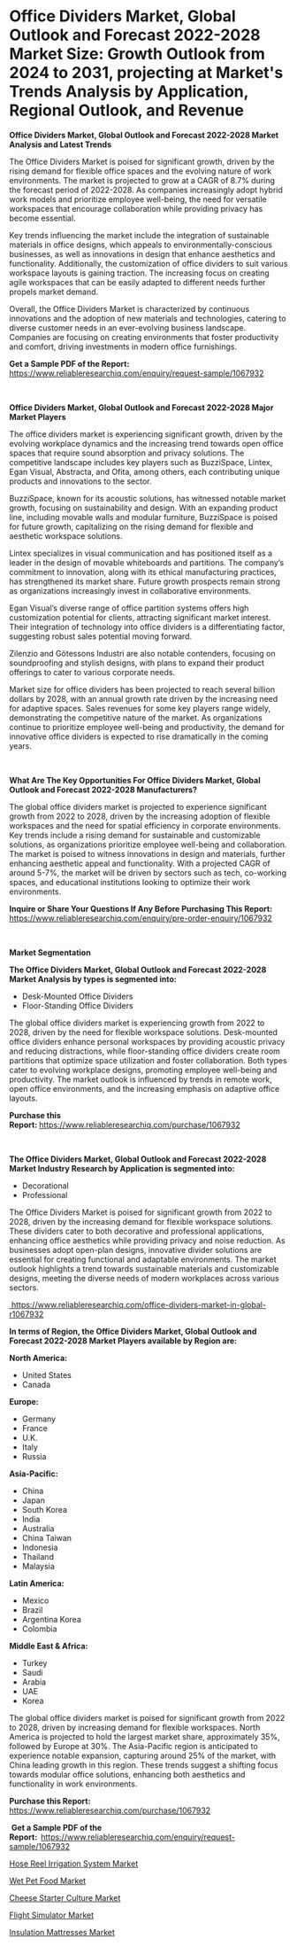 <p><h1>Office Dividers Market, Global Outlook and Forecast 2022-2028 Market Size: Growth Outlook from 2024 to 2031, projecting at Market's Trends Analysis by Application, Regional Outlook, and Revenue</h1></p><p><strong>Office Dividers Market, Global Outlook and Forecast 2022-2028 Market Analysis and Latest Trends</strong></p>
<p><p>The Office Dividers Market is poised for significant growth, driven by the rising demand for flexible office spaces and the evolving nature of work environments. The market is projected to grow at a CAGR of 8.7% during the forecast period of 2022-2028. As companies increasingly adopt hybrid work models and prioritize employee well-being, the need for versatile workspaces that encourage collaboration while providing privacy has become essential. </p><p>Key trends influencing the market include the integration of sustainable materials in office designs, which appeals to environmentally-conscious businesses, as well as innovations in design that enhance aesthetics and functionality. Additionally, the customization of office dividers to suit various workspace layouts is gaining traction. The increasing focus on creating agile workspaces that can be easily adapted to different needs further propels market demand. </p><p>Overall, the Office Dividers Market is characterized by continuous innovations and the adoption of new materials and technologies, catering to diverse customer needs in an ever-evolving business landscape. Companies are focusing on creating environments that foster productivity and comfort, driving investments in modern office furnishings.</p></p>
<p><strong>Get a Sample PDF of the Report:&nbsp;</strong> <a href="https://www.reliableresearchiq.com/enquiry/request-sample/1067932">https://www.reliableresearchiq.com/enquiry/request-sample/1067932</a></p>
<p>&nbsp;</p>
<p><strong>Office Dividers Market, Global Outlook and Forecast 2022-2028 Major Market Players</strong></p>
<p><p>The office dividers market is experiencing significant growth, driven by the evolving workplace dynamics and the increasing trend towards open office spaces that require sound absorption and privacy solutions. The competitive landscape includes key players such as BuzziSpace, Lintex, Egan Visual, Abstracta, and Ofita, among others, each contributing unique products and innovations to the sector.</p><p>BuzziSpace, known for its acoustic solutions, has witnessed notable market growth, focusing on sustainability and design. With an expanding product line, including movable walls and modular furniture, BuzziSpace is poised for future growth, capitalizing on the rising demand for flexible and aesthetic workspace solutions.</p><p>Lintex specializes in visual communication and has positioned itself as a leader in the design of movable whiteboards and partitions. The company’s commitment to innovation, along with its ethical manufacturing practices, has strengthened its market share. Future growth prospects remain strong as organizations increasingly invest in collaborative environments.</p><p>Egan Visual’s diverse range of office partition systems offers high customization potential for clients, attracting significant market interest. Their integration of technology into office dividers is a differentiating factor, suggesting robust sales potential moving forward.</p><p>Zilenzio and Götessons Industri are also notable contenders, focusing on soundproofing and stylish designs, with plans to expand their product offerings to cater to various corporate needs.</p><p>Market size for office dividers has been projected to reach several billion dollars by 2028, with an annual growth rate driven by the increasing need for adaptive spaces. Sales revenues for some key players range widely, demonstrating the competitive nature of the market. As organizations continue to prioritize employee well-being and productivity, the demand for innovative office dividers is expected to rise dramatically in the coming years.</p></p>
<p>&nbsp;</p>
<p><strong>What Are The Key Opportunities For Office Dividers Market, Global Outlook and Forecast 2022-2028 Manufacturers?</strong></p>
<p><p>The global office dividers market is projected to experience significant growth from 2022 to 2028, driven by the increasing adoption of flexible workspaces and the need for spatial efficiency in corporate environments. Key trends include a rising demand for sustainable and customizable solutions, as organizations prioritize employee well-being and collaboration. The market is poised to witness innovations in design and materials, further enhancing aesthetic appeal and functionality. With a projected CAGR of around 5-7%, the market will be driven by sectors such as tech, co-working spaces, and educational institutions looking to optimize their work environments.</p></p>
<p><strong>Inquire or Share Your Questions If Any Before Purchasing This Report:</strong> <a href="https://www.reliableresearchiq.com/enquiry/pre-order-enquiry/1067932">https://www.reliableresearchiq.com/enquiry/pre-order-enquiry/1067932</a></p>
<p>&nbsp;</p>
<p><strong>Market Segmentation</strong></p>
<p><strong>The Office Dividers Market, Global Outlook and Forecast 2022-2028 Market Analysis by types is segmented into:</strong></p>
<p><ul><li>Desk-Mounted Office Dividers</li><li>Floor-Standing Office Dividers</li></ul></p>
<p><p>The global office dividers market is experiencing growth from 2022 to 2028, driven by the need for flexible workspace solutions. Desk-mounted office dividers enhance personal workspaces by providing acoustic privacy and reducing distractions, while floor-standing office dividers create room partitions that optimize space utilization and foster collaboration. Both types cater to evolving workplace designs, promoting employee well-being and productivity. The market outlook is influenced by trends in remote work, open office environments, and the increasing emphasis on adaptive office layouts.</p></p>
<p><strong>Purchase this Report:&nbsp;</strong><a href="https://www.reliableresearchiq.com/purchase/1067932">https://www.reliableresearchiq.com/purchase/1067932</a></p>
<p>&nbsp;</p>
<p><strong>The Office Dividers Market, Global Outlook and Forecast 2022-2028 Market Industry Research by Application is segmented into:</strong></p>
<p><ul><li>Decorational</li><li>Professional</li></ul></p>
<p><p>The Office Dividers Market is poised for significant growth from 2022 to 2028, driven by the increasing demand for flexible workspace solutions. These dividers cater to both decorative and professional applications, enhancing office aesthetics while providing privacy and noise reduction. As businesses adopt open-plan designs, innovative divider solutions are essential for creating functional and adaptable environments. The market outlook highlights a trend towards sustainable materials and customizable designs, meeting the diverse needs of modern workplaces across various sectors.</p></p>
<p><a href="https://www.reliableresearchiq.com/office-dividers-market-in-global-r1067932">&nbsp;https://www.reliableresearchiq.com/office-dividers-market-in-global-r1067932</a></p>
<p><strong>In terms of Region, the Office Dividers Market, Global Outlook and Forecast 2022-2028 Market Players available by Region are:</strong></p>
<p>
    <p> <strong> North America: </strong>
        <ul>
            <li>United States</li>
            <li>Canada</li>
        </ul>
        </p> 
    <p> <strong> Europe: </strong>
        <ul>
            <li>Germany</li>
            <li>France</li>
            <li>U.K.</li>
            <li>Italy</li>
            <li>Russia</li>
        </ul>
        </p> 
    <p> <strong> Asia-Pacific: </strong>
        <ul>
            <li>China</li>
            <li>Japan</li>
            <li>South Korea</li>
            <li>India</li>
            <li>Australia</li>
            <li>China Taiwan</li>
            <li>Indonesia</li>
            <li>Thailand</li>
            <li>Malaysia</li>
        </ul>
        </p> 
    <p> <strong> Latin America: </strong>
        <ul>
            <li>Mexico</li>
            <li>Brazil</li>
            <li>Argentina Korea</li>
            <li>Colombia</li>
        </ul>
        </p> 
    <p> <strong> Middle East & Africa: </strong>
        <ul>
            <li>Turkey</li>
            <li>Saudi</li>
            <li>Arabia</li>
            <li>UAE</li>
            <li>Korea</li>
        </ul>
    </p>
    </p>
<p><p>The global office dividers market is poised for significant growth from 2022 to 2028, driven by increasing demand for flexible workspaces. North America is projected to hold the largest market share, approximately 35%, followed by Europe at 30%. The Asia-Pacific region is anticipated to experience notable expansion, capturing around 25% of the market, with China leading growth in this region. These trends suggest a shifting focus towards modular office solutions, enhancing both aesthetics and functionality in work environments.</p></p>
<p><strong>Purchase this Report: </strong><a href="https://www.reliableresearchiq.com/purchase/1067932">https://www.reliableresearchiq.com/purchase/1067932</a></p>
<p>&nbsp;<strong>Get a Sample PDF of the Report:&nbsp;&nbsp;</strong><a href="https://www.reliableresearchiq.com/enquiry/request-sample/1067932">https://www.reliableresearchiq.com/enquiry/request-sample/1067932</a></p>
<p><strong></strong></p>
<p><p><a href="https://www.linkedin.com/pulse/hose-reel-irrigation-system-market-size-share-analysis-ty0oe?trackingId=MYVIuR0bSsyKUYk8aLpzBQ%3D%3D">Hose Reel Irrigation System Market</a></p><p><a href="https://medium.com/@edidukagjini137/the-wet-pet-food-market-decisions-are-mostly-driven-by-resource-optimization-and-72388e97001f">Wet Pet Food Market</a></p><p><a href="https://issuu.com/reportprime-2/docs/cheese-starter-culture-market-size-_6bdf7d9bfc20b0">Cheese Starter Culture Market</a></p><p><a href="https://medium.com/@thaddeulentine3434/the-global-flight-simulator-market-is-at-the-forefront-of-innovation-driving-rapid-industry-9eb171da7888">Flight Simulator Market</a></p><p><a href="https://issuu.com/reportprime-2/docs/insulation-mattresses-market-size-2_c2197cb580b8bb">Insulation Mattresses Market</a></p></p>